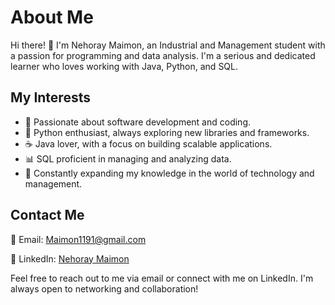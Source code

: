 # About Me

Hi there! 👋 I'm Nehoray Maimon, an Industrial and Management student with a passion for programming and data analysis. I'm a serious and dedicated learner who loves working with Java, Python, and SQL.

## My Interests

- 🚀 Passionate about software development and coding.
- 🐍 Python enthusiast, always exploring new libraries and frameworks.
- ☕ Java lover, with a focus on building scalable applications.
- 📊 SQL proficient in managing and analyzing data.
- 📖 Constantly expanding my knowledge in the world of technology and management.

## Contact Me

📧 Email: [Maimon1191@gmail.com](mailto:Maimon1191@gmail.com)

🔗 LinkedIn: [Nehoray Maimon](https://www.linkedin.com/in/nehoray-maimon-244ab0224/)

Feel free to reach out to me via email or connect with me on LinkedIn. I'm always open to networking and collaboration!

